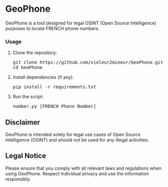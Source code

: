 # GeoPhone

GeoPhone is a tool designed for legal OSINT (Open Source Intelligence) purposes to locate FRENCH phone numbers.

<body>
    <h3>Usage</h3>
    <ol>
        <li>Clone the repository:
            <pre>git clone https://github.com/violeur2mineur/GeoPhone.git
cd GeoPhone</pre>
        </li>
        <li>Install dependencies (if any):
            <pre>pip install -r requirements.txt</pre>
        </li>
        <li>Run the script:
            <pre>number.py [FRENCH Phone Number]</pre>
        </li>
    </ol>
</body>

## Disclaimer

GeoPhone is intended solely for legal use cases of Open Source Intelligence (OSINT) and should not be used for any illegal activities.

## Legal Notice

Please ensure that you comply with all relevant laws and regulations when using GeoPhone. Respect individual privacy and use the information responsibly.

